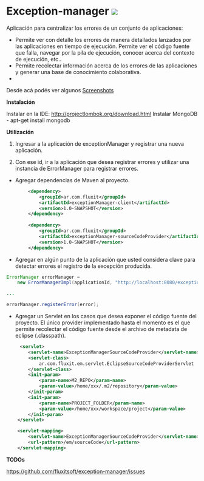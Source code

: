 Exception-manager [![](https://api.travis-ci.org/fluxitsoft/exception-manager.png?branch=master)](http://travis-ci.org/fluxitsoft/exception-manager) 
=====================

Aplicación para centralizar los errores de un conjunto de aplicaciones:
* Permite ver con detalle los errores de manera detallados lanzados por las aplicaciones en tiempo de ejecución. Permite ver el código fuente que falla, navegar por la pila de ejecución, conocer acerca del contexto de ejecución, etc..
* Permite recolectar información acerca de los errores de las aplicaciones y generar una base de conocimiento colaborativa.
* 
Desde acá podés ver algunos  [Screenshots](https://github.com/fluxitsoft/exception-manager/wiki/Screenshots)

**Instalación**

Instalar en la IDE: http://projectlombok.org/download.html
Instalar MongoDB - apt-get install mongodb


**Utilización**

1. Ingresar a la aplicación de exceptionManager y registrar una nueva aplicación.

2. Con ese id, ir a la aplicación que desea registrar errores y utilizar una instancia de ErrorManager para registrar errores.

* Agregar dependencias de Maven al proyecto.
```xml
		<dependency>
			<groupId>ar.com.fluxit</groupId>
			<artifactId>exceptionManager-client</artifactId>
			<version>1.0-SNAPSHOT</version>
		</dependency>
		
		<dependency>
			<groupId>ar.com.fluxit</groupId>
			<artifactId>exceptionManager-sourceCodeProvider</artifactId>
			<version>1.0-SNAPSHOT</version>
		</dependency>
```
* Agregar en algún punto de la aplicación que usted considera clave para detectar errores el registro de la excepción producida.

```java
ErrorManager errorManager = 
	new ErrorManagerImpl(applicationId, "http://localhost:8080/exceptionManager-backend/registerError");

...

errorManager.registerError(error);
```

* Agregar un Servlet en los casos que desea exponer el código fuente del proyecto. El único provider implementado hasta el momento es el que permite recolectar el código fuente desde el archivo de metadata de eclipse (.classpath).
```xml
     <servlet>
		<servlet-name>ExceptionManagerSourceCodeProvider</servlet-name>
        <servlet-class>
            ar.com.fluxit.em.servlet.EclipseSourceCodeProviderServlet
        </servlet-class>
        <init-param>
       		<param-name>M2_REPO</param-name>
        	<param-value>/home/xxx/.m2/repository</param-value>
        </init-param>
        <init-param>
       		<param-name>PROJECT_FOLDER</param-name>
        	<param-value>/home/xxx/workspace/project</param-value>
        </init-param>
	</servlet>

	<servlet-mapping>
        <servlet-name>ExceptionManagerSourceCodeProvider</servlet-name>
        <url-pattern>/em/sourceCode</url-pattern>
    </servlet-mapping>
```

**TODOs**

https://github.com/fluxitsoft/exception-manager/issues

